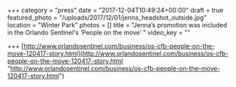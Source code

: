 +++
category = "press"
date = "2017-12-04T10:49:24+00:00"
draft = true
featured_photo = "/uploads/2017/12/01/jenna_headshot_outside.jpg"
location = "Winter Park"
photos = []
title = "Jenna’s promotion was included in the Orlando Sentinel's ‘People on the move’ "
video_key = ""

+++
[http://www.orlandosentinel.com/business/os-cfb-people-on-the-move-120417-story.html](http://www.orlandosentinel.com/business/os-cfb-people-on-the-move-120417-story.html "http://www.orlandosentinel.com/business/os-cfb-people-on-the-move-120417-story.html")